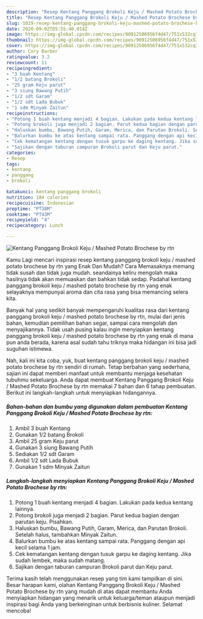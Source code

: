 ```yaml
---
description: "Resep Kentang Panggang Brokoli Keju / Mashed Potato Brochese by rtn | Bahan Membuat Kentang Panggang Brokoli Keju / Mashed Potato Brochese by rtn Yang Menggugah Selera"
title: "Resep Kentang Panggang Brokoli Keju / Mashed Potato Brochese by rtn | Bahan Membuat Kentang Panggang Brokoli Keju / Mashed Potato Brochese by rtn Yang Menggugah Selera"
slug: 1019-resep-kentang-panggang-brokoli-keju-mashed-potato-brochese-by-rtn-bahan-membuat-kentang-panggang-brokoli-keju-mashed-potato-brochese-by-rtn-yang-menggugah-selera
date: 2020-09-02T05:55:40.014Z
image: https://img-global.cpcdn.com/recipes/90912506956f4d47/751x532cq70/kentang-panggang-brokoli-keju-mashed-potato-brochese-by-rtn-foto-resep-utama.jpg
thumbnail: https://img-global.cpcdn.com/recipes/90912506956f4d47/751x532cq70/kentang-panggang-brokoli-keju-mashed-potato-brochese-by-rtn-foto-resep-utama.jpg
cover: https://img-global.cpcdn.com/recipes/90912506956f4d47/751x532cq70/kentang-panggang-brokoli-keju-mashed-potato-brochese-by-rtn-foto-resep-utama.jpg
author: Cory Barber
ratingvalue: 3.2
reviewcount: 11
recipeingredient:
- "3 buah Kentang"
- "1/2 batang Brokoli"
- "25 gram Keju parut"
- "3 siung Bawang Putih"
- "1/2 sdt Garam"
- "1/2 sdt Lada Bubuk"
- "1 sdm Minyak Zaitun"
recipeinstructions:
- "Potong 1 buah kentang menjadi 4 bagian. Lakukan pada kedua kentang lainnya."
- "Potong brokoli juga menjadi 2 bagian. Parut kedua bagian dengan parutan keju. Pisahkan."
- "Haluskan bumbu, Bawang Putih, Garam, Merica, dan Parutan Brokoli. Setelah halus, tambahkan Minyak Zaitun."
- "Balurkan bumbu ke atas kentang sampai rata. Panggang dengan api kecil selama 1 jam."
- "Cek kematangan kentang dengan tusuk garpu ke daging kentang. Jika sudah lembek, maka sudah matang."
- "Sajikan dengan taburan campuran Brokoli parut dan Keju parut."
categories:
- Resep
tags:
- kentang
- panggang
- brokoli

katakunci: kentang panggang brokoli 
nutrition: 184 calories
recipecuisine: Indonesian
preptime: "PT38M"
cooktime: "PT43M"
recipeyield: "4"
recipecategory: Lunch

---
```



![Kentang Panggang Brokoli Keju / Mashed Potato Brochese by rtn](https://img-global.cpcdn.com/recipes/90912506956f4d47/751x532cq70/kentang-panggang-brokoli-keju-mashed-potato-brochese-by-rtn-foto-resep-utama.jpg)

Kamu Lagi mencari inspirasi resep kentang panggang brokoli keju / mashed potato brochese by rtn yang Enak Dan Mudah? Cara Memasaknya memang tidak susah dan tidak juga mudah. seandainya keliru mengolah maka hasilnya tidak akan memuaskan dan bahkan tidak sedap. Padahal kentang panggang brokoli keju / mashed potato brochese by rtn yang enak selayaknya mempunyai aroma dan cita rasa yang bisa memancing selera kita.

Banyak hal yang sedikit banyak mempengaruhi kualitas rasa dari kentang panggang brokoli keju / mashed potato brochese by rtn, mulai dari jenis bahan, kemudian pemilihan bahan segar, sampai cara mengolah dan menyajikannya. Tidak usah pusing kalau ingin menyiapkan kentang panggang brokoli keju / mashed potato brochese by rtn yang enak di mana pun anda berada, karena asal sudah tahu triknya maka hidangan ini bisa jadi suguhan istimewa.




Nah, kali ini kita coba, yuk, buat kentang panggang brokoli keju / mashed potato brochese by rtn sendiri di rumah. Tetap berbahan yang sederhana, sajian ini dapat memberi manfaat untuk membantu menjaga kesehatan tubuhmu sekeluarga. Anda dapat membuat Kentang Panggang Brokoli Keju / Mashed Potato Brochese by rtn memakai 7 bahan dan 6 tahap pembuatan. Berikut ini langkah-langkah untuk menyiapkan hidangannya.

<!--inarticleads1-->

##### Bahan-bahan dan bumbu yang digunakan dalam pembuatan Kentang Panggang Brokoli Keju / Mashed Potato Brochese by rtn:

1. Ambil 3 buah Kentang
1. Gunakan 1/2 batang Brokoli
1. Ambil 25 gram Keju parut
1. Gunakan 3 siung Bawang Putih
1. Sediakan 1/2 sdt Garam
1. Ambil 1/2 sdt Lada Bubuk
1. Gunakan 1 sdm Minyak Zaitun




<!--inarticleads2-->

##### Langkah-langkah menyiapkan Kentang Panggang Brokoli Keju / Mashed Potato Brochese by rtn:

1. Potong 1 buah kentang menjadi 4 bagian. Lakukan pada kedua kentang lainnya.
1. Potong brokoli juga menjadi 2 bagian. Parut kedua bagian dengan parutan keju. Pisahkan.
1. Haluskan bumbu, Bawang Putih, Garam, Merica, dan Parutan Brokoli. Setelah halus, tambahkan Minyak Zaitun.
1. Balurkan bumbu ke atas kentang sampai rata. Panggang dengan api kecil selama 1 jam.
1. Cek kematangan kentang dengan tusuk garpu ke daging kentang. Jika sudah lembek, maka sudah matang.
1. Sajikan dengan taburan campuran Brokoli parut dan Keju parut.




Terima kasih telah menggunakan resep yang tim kami tampilkan di sini. Besar harapan kami, olahan Kentang Panggang Brokoli Keju / Mashed Potato Brochese by rtn yang mudah di atas dapat membantu Anda menyiapkan hidangan yang menarik untuk keluarga/teman ataupun menjadi inspirasi bagi Anda yang berkeinginan untuk berbisnis kuliner. Selamat mencoba!
